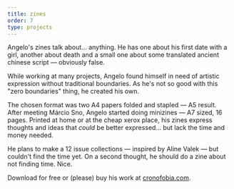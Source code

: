 ```yaml
---
title: zines
order: 7
type: projects
---
```


Angelo's zines talk about... anything. He has one about his first date with a girl, another about death and a small one about some translated ancient chinese script — obviously false.

While working at many projects, Angelo found himself in need of artistic expression without traditional boundaries. As he's not so good with this "zero boundaries" thing, he created his own.

<!-- end -->

The chosen format was two A4 papers folded and stapled — A5 result. After meeting Márcio Sno, Angelo started doing minizines — A7 sized, 16 pages. Printed at home or at the cheap xerox place, his zines express thoughts and ideas that *could* be better expressed... but lack the time and money needed.

He plans to make a 12 issue collections — inspired by Aline Valek — but couldn't find the time yet. On a second thought, he should do a zine about not finding time. Nice.

Download for free or (please) buy his work at [cronofobia.com](https://cronofobia.com).